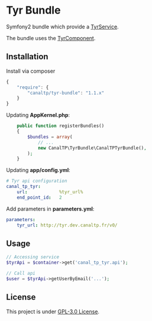 Tyr Bundle
==========

Symfony2 bundle which provide a [TyrService](https://github.com/CanalTP/TyrComponent/blob/master/src/TyrService.php).

The bundle uses the [TyrComponent](https://github.com/CanalTP/TyrComponent).


## Installation

Install via composer

``` js
{
    "require": {
        "canaltp/tyr-bundle": "1.1.x"
    }
}
```

Updating **AppKernel.php**:

``` php
    public function registerBundles()
    {
        $bundles = array(
            // ...
            new CanalTP\TyrBundle\CanalTPTyrBundle(),
        );
    }
```

Updating **app/config.yml**:

``` yml
# Tyr api configuration
canal_tp_tyr:
    url:            %tyr_url%
    end_point_id:   2
```

Add parameters in **parameters.yml**:

``` yml
parameters:
    tyr_url: http://tyr.dev.canaltp.fr/v0/
```


## Usage

``` php
// Accessing service
$tyrApi = $container->get('canal_tp_tyr.api');

// Call api
$user = $tyrApi->getUserByEmail('...');
```


## License

This project is under [GPL-3.0 License](LICENSE).
